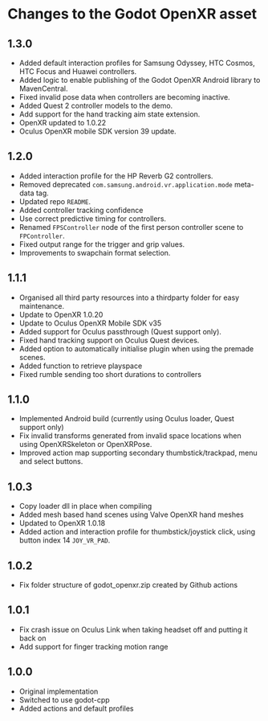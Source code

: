 Changes to the Godot OpenXR asset
=================================

1.3.0
-------------------
- Added default interaction profiles for Samsung Odyssey, HTC Cosmos, HTC Focus and Huawei controllers.
- Added logic to enable publishing of the Godot OpenXR Android library to MavenCentral.
- Fixed invalid pose data when controllers are becoming inactive.
- Added Quest 2 controller models to the demo.
- Add support for the hand tracking aim state extension.
- OpenXR updated to 1.0.22
- Oculus OpenXR mobile SDK version 39 update.

1.2.0
-------------------
- Added interaction profile for the HP Reverb G2 controllers.
- Removed deprecated `com.samsung.android.vr.application.mode` meta-data tag.
- Updated repo `README`.
- Added controller tracking confidence
- Use correct predictive timing for controllers.
- Renamed `FPSController` node of the first person controller scene to `FPController`.
- Fixed output range for the trigger and grip values.
- Improvements to swapchain format selection.

1.1.1
-------------------
- Organised all third party resources into a thirdparty folder for easy maintenance.
- Update to OpenXR 1.0.20
- Update to Oculus OpenXR Mobile SDK v35
- Added support for Oculus passthrough (Quest support only).
- Fixed hand tracking support on Oculus Quest devices.
- Added option to automatically initialise plugin when using the premade scenes.
- Added function to retrieve playspace
- Fixed rumble sending too short durations to controllers

1.1.0
-------------------
- Implemented Android build (currently using Oculus loader, Quest support only)
- Fix invalid transforms generated from invalid space locations when using OpenXRSkeleton or OpenXRPose.
- Improved action map supporting secondary thumbstick/trackpad, menu and select buttons.

1.0.3
-------------------
- Copy loader dll in place when compiling
- Added mesh based hand scenes using Valve OpenXR hand meshes
- Updated to OpenXR 1.0.18
- Added action and interaction profile for thumbstick/joystick click, using button index 14 `JOY_VR_PAD`.

1.0.2
-------------------
- Fix folder structure of godot_openxr.zip created by Github actions

1.0.1
-------------------
- Fix crash issue on Oculus Link when taking headset off and putting it back on
- Add support for finger tracking motion range

1.0.0
-------------------
- Original implementation
- Switched to use godot-cpp
- Added actions and default profiles
